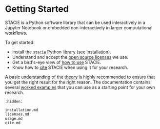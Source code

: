 # Getting Started

STACIE is a Python software library that can be used interactively in a Jupyter Notebook
or embedded non-interactively in larger computational workflows.

To get started:

- Install the `stacie` Python library (see [installation](installation.md)).
- Understand and accept the [open source licenses](licenses.md) we use.
- Get a bird's-eye view of [how to use](usage.md) STACIE.
- Know how to [cite](cite.md) STACIE when using it for your research.

A basic understanding of the [theory](../theory/index.md) is highly recommended
to ensure that you get the right result for the right reason.
The documentation contains several [worked examples](../examples/index.md)
that you can use as a starting point for your own research.

```{toctree}
:hidden:

installation.md
licenses.md
usage.md
cite.md
```
